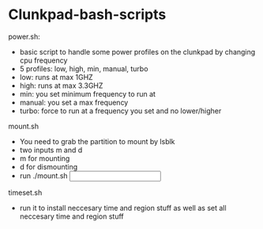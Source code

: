 # Clunkpad-bash-scripts

power.sh:
- basic script to handle some power profiles on the clunkpad by changing cpu frequency
- 5 profiles: low, high, min, manual, turbo
- low: runs at max 1GHZ
- high: runs at max 3.3GHZ
- min: you set minimum frequency to run at
- manual: you set a max frequency
- turbo: force to run at a frequency you set and no lower/higher

mount.sh 
- You need to grab the partition to mount by lsblk
- two inputs m and d
- m for mounting
- d for dismounting
- run ./mount.sh <input> <partition>

timeset.sh
- run it to install neccesary time and region stuff as well as set all neccesary time and region stuff
  
